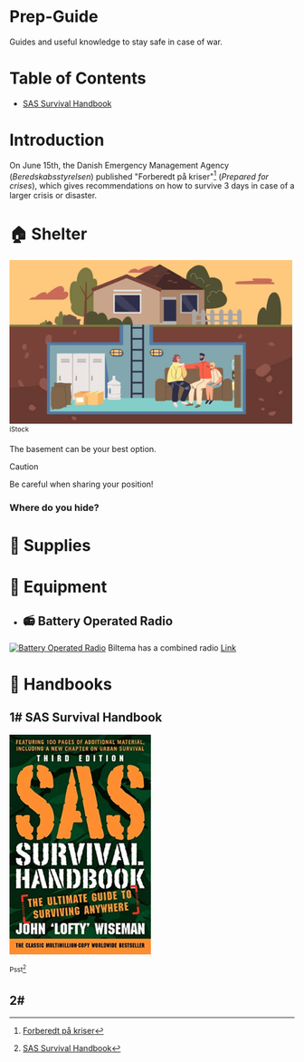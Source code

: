 # Prep-Guide
Guides and useful knowledge to stay safe in case of war.

# Table of Contents
- [SAS Survival Handbook](#sas-survival-handbook)

# Introduction
On June 15th, the Danish Emergency Management Agency (*Beredskabsstyrelsen*) published "Forberedt på kriser"[^1] (*Prepared for crises*), which gives recommendations on how to survive 3 days in case of a larger crisis or disaster.

# 🏠 Shelter
<img src="/img/Bunker.jpg" width="500">
<sup>iStock</sup>

The basement can be your best option.  

> [!CAUTION]
> Be careful when sharing your position!

### Where do you hide?

# 🥫 Supplies

# 🧰 Equipment
- ## 📻 Battery Operated Radio
<a href="https://www.biltema.dk/kontor---teknik/lyd/radio/nodradio-2000043994?gad_source=1"><img src="Radio.jpg" alt="Battery Operated Radio" width="250"></a>
Biltema has a combined radio [Link](https://www.biltema.dk/kontor---teknik/lyd/radio/nodradio-2000043994?gad_source=1)

# 📕 Handbooks
## 1# SAS Survival Handbook
<img src="/img/SasSurvivalHandbook.jpg" width="250">

<sup>Psst[^2]</sup>

## 2# 


[^1]: [Forberedt på kriser](https://www.brs.dk/da/forberedt/)
[^2]: [SAS Survival Handbook](https://annas-archive.gs/md5/073a3d2550a0027a48b8125fc93d6908)
